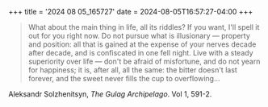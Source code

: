 +++
title = '2024 08 05_165727'
date = 2024-08-05T16:57:27-04:00
+++

> What about the main thing in life, all its riddles? If you want, I'll spell it out for you right now. Do not pursue what is illusionary — property and position: all that is gained at the expense of your nerves decade after decade, and is confiscated in one fell night. Live with a steady superiority over life — don't be afraid of misfortune, and do not yearn for happiness; it is, after all, all the same: the bitter doesn't last forever, and the sweet never fills the cup to overflowing… 

Aleksandr Solzhenitsyn, _The Gulag Archipelago_. Vol 1, 591-2.